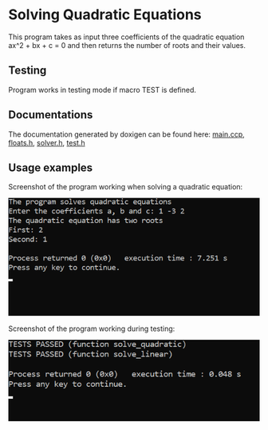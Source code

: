 # Solving Quadratic Equations
This program takes as input three coefficients of the quadratic equation ax^2 + bx + c = 0 and then returns the number of roots and their values.

## Testing
Program works in testing mode if macro TEST is defined.

## Documentations
The documentation generated by doxigen can be found here:
[main.ccp](http://htmlpreview.github.io/?https://github.com/Nastya10/quadratic-equation/blob/main/html/main_8cpp.html), 
[floats.h](http://htmlpreview.github.io/?https://github.com/Nastya10/quadratic-equation/blob/main/html/floats_8h.html), 
[solver.h](http://htmlpreview.github.io/?https://github.com/Nastya10/quadratic-equation/blob/main/html/solver_8h.html), 
[test.h](http://htmlpreview.github.io/?https://github.com/Nastya10/quadratic-equation/blob/main/html/test_8h.html)

## Usage examples
Screenshot of the program working when solving a quadratic equation:

![Image result](https://github.com/Nastya10/quadratic-equation/blob/screenshots/result_quadratic.png)

Screenshot of the program working during testing:

![Image test](https://github.com/Nastya10/quadratic-equation/blob/screenshots/test_quadratic.png)
